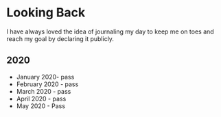 # Looking Back

I have always loved the idea of journaling my day to keep me on toes and reach my goal by declaring it publicly. 



## 2020

* January 2020- pass
* February 2020 - pass
* March 2020 - pass
* April 2020 - pass
* May 2020 - Pass





